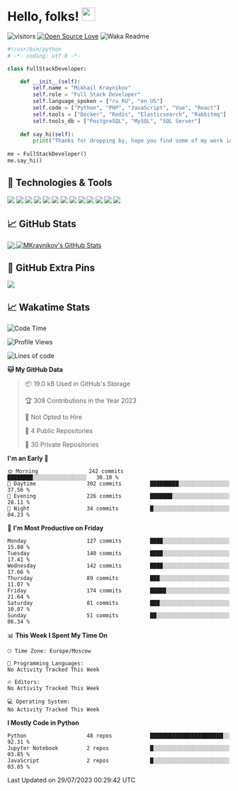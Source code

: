 # Hello, folks! <img src="https://raw.githubusercontent.com/MartinHeinz/MartinHeinz/master/wave.gif" width="30px" height="30px" />

![visitors](https://visitor-badge.laobi.icu/badge?page_id=MKraynikov.MKraynikov)
[![Open Source Love](https://badges.frapsoft.com/os/v1/open-source.svg?v=102)](https://github.com/ellerbrock/open-source-badge/)
![Waka Readme](https://github.com/MKraynikov/MKraynikov/workflows/Waka%20Readme/badge.svg)

```python
#!/usr/bin/python
# -*- coding: utf-8 -*-

class FullStackDeveloper:

    def __init__(self):
        self.name = "Mikhail Kraynikov"
        self.role = "Full Stack Developer"
        self.language_spoken = ["ru_RU", "en_US"]
        self.code = ["Python", "PHP", "JavaScript", "Vue", "React"]
        self.tools = ["Docker", "Redis", "Elasticsearch", "Rabbitmq"]
        self.tools_db = ["PostgreSQL", "MySQL", "SQL Server"]
        
    def say_hi(self):
        print("Thanks for dropping by, hope you find some of my work interesting.")
        
me = FullStackDeveloper()
me.say_hi()
```

## 🔧 Technologies & Tools
![](https://img.shields.io/badge/OS-Linux-informational?style=flat&logo=linux&logoColor=white&color=2bbc8a)
![](https://img.shields.io/badge/Editor-IntelliJ_IDEA-informational?style=flat&logo=intellij-idea&logoColor=white&color=2bbc8a)
![](https://img.shields.io/badge/Code-PHP-informational?style=flat&logo=php&logoColor=white&color=2bbc8a)
![](https://img.shields.io/badge/Code-Python-informational?style=flat&logo=python&logoColor=white&color=2bbc8a)
![](https://img.shields.io/badge/Code-JavaScript-informational?style=flat&logo=javascript&logoColor=white&color=2bbc8a)
![](https://img.shields.io/badge/Code-Vue-informational?style=flat&logo=vue.js&logoColor=white&color=2bbc8a)
![](https://img.shields.io/badge/Shell-Bash-informational?style=flat&logo=gnu-bash&logoColor=white&color=2bbc8a)
![](https://img.shields.io/badge/Tools-PostgreSQL-informational?style=flat&logo=postgresql&logoColor=white&color=2bbc8a)
![](https://img.shields.io/badge/Tools-MySQL-informational?style=flat&logo=mysql&logoColor=white&color=2bbc8a)
![](https://img.shields.io/badge/Tools-Docker-informational?style=flat&logo=docker&logoColor=white&color=2bbc8a)
![](https://img.shields.io/badge/Tools-Redis-informational?style=flat&logo=redis&logoColor=white&color=2bbc8a)
![](https://img.shields.io/badge/Tools-Elasticsearch-informational?style=flat&logo=elasticsearch&logoColor=white&color=2bbc8a)
![](https://img.shields.io/badge/Tools-Rabbitmq-informational?style=flat&logo=rabbitmq&logoColor=white&color=2bbc8a)

## &#x1f4c8; GitHub Stats

<a href="https://github.com/MKraynikov/MKraynikov">
  <img align="center" src="https://github-readme-stats.vercel.app/api/top-langs/?username=MKraynikov&hide=javascript,html&title_color=ffffff&text_color=c9cacc&icon_color=2bbc8a&bg_color=1d1f21&langs_count=3" />
</a>
<a href="https://github.com/MKraynikov/MKraynikov">
  <img align="center" src="https://github-readme-stats.vercel.app/api?username=MKraynikov&show_icons=true&line_height=27&count_private=true&title_color=ffffff&text_color=c9cacc&icon_color=2bbc8a&bg_color=1d1f21" alt="MKraynikov's GitHub Stats" />
</a>

## 💖 GitHub Extra Pins

<a href="https://github.com/MKraynikov/small_company_CRM">
  <img align="center" src="https://github-readme-stats.vercel.app/api/pin/?username=MKraynikov&repo=small_company_CRM&title_color=ffffff&text_color=c9cacc&icon_color=2bbc8a&bg_color=1d1f21" />
</a>

## &#x1f4c8; Wakatime Stats

<!--START_SECTION:waka-->
![Code Time](http://img.shields.io/badge/Code%20Time-181%20hrs%2016%20mins-blue)

![Profile Views](http://img.shields.io/badge/Profile%20Views-0-blue)

![Lines of code](https://img.shields.io/badge/From%20Hello%20World%20I%27ve%20Written-6.7%20million%20lines%20of%20code-blue)

**🐱 My GitHub Data** 

> 📦 19.0 kB Used in GitHub's Storage 
 > 
> 🏆 308 Contributions in the Year 2023
 > 
> 🚫 Not Opted to Hire
 > 
> 📜 4 Public Repositories 
 > 
> 🔑 30 Private Repositories 
 > 
**I'm an Early 🐤** 

```text
🌞 Morning                242 commits         ████████░░░░░░░░░░░░░░░░░   30.10 % 
🌆 Daytime                302 commits         █████████░░░░░░░░░░░░░░░░   37.56 % 
🌃 Evening                226 commits         ███████░░░░░░░░░░░░░░░░░░   28.11 % 
🌙 Night                  34 commits          █░░░░░░░░░░░░░░░░░░░░░░░░   04.23 % 
```
📅 **I'm Most Productive on Friday** 

```text
Monday                   127 commits         ████░░░░░░░░░░░░░░░░░░░░░   15.80 % 
Tuesday                  140 commits         ████░░░░░░░░░░░░░░░░░░░░░   17.41 % 
Wednesday                142 commits         ████░░░░░░░░░░░░░░░░░░░░░   17.66 % 
Thursday                 89 commits          ███░░░░░░░░░░░░░░░░░░░░░░   11.07 % 
Friday                   174 commits         █████░░░░░░░░░░░░░░░░░░░░   21.64 % 
Saturday                 81 commits          ███░░░░░░░░░░░░░░░░░░░░░░   10.07 % 
Sunday                   51 commits          ██░░░░░░░░░░░░░░░░░░░░░░░   06.34 % 
```


📊 **This Week I Spent My Time On** 

```text
🕑︎ Time Zone: Europe/Moscow

💬 Programming Languages: 
No Activity Tracked This Week

🔥 Editors: 
No Activity Tracked This Week

💻 Operating System: 
No Activity Tracked This Week
```

**I Mostly Code in Python** 

```text
Python                   48 repos            ███████████████████████░░   92.31 % 
Jupyter Notebook         2 repos             █░░░░░░░░░░░░░░░░░░░░░░░░   03.85 % 
JavaScript               2 repos             █░░░░░░░░░░░░░░░░░░░░░░░░   03.85 % 
```




 Last Updated on 29/07/2023 00:29:42 UTC
<!--END_SECTION:waka-->
